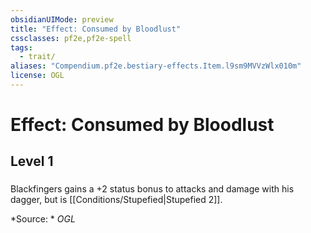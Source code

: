 ```yaml
---
obsidianUIMode: preview
title: "Effect: Consumed by Bloodlust"
cssclasses: pf2e,pf2e-spell
tags:
  - trait/
aliases: "Compendium.pf2e.bestiary-effects.Item.l9sm9MVVzWlx010m"
license: OGL
---
```

# Effect: Consumed by Bloodlust
## Level 1
### 






Blackfingers gains a +2 status bonus to attacks and damage with his dagger, but is [[Conditions/Stupefied|Stupefied 2]].

*Source: *
*OGL*